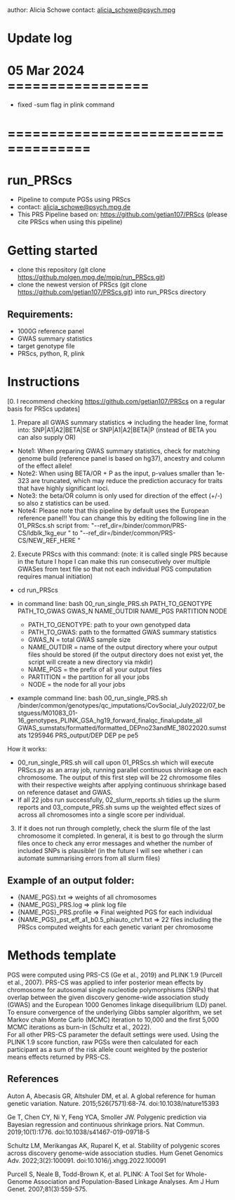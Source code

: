 # 
author: Alicia Schowe
contact: alicia_schowe@psych.mpg

# Update log 
# 05 Mar 2024 =================
- fixed -sum flag in plink command 
# ====================================

# run_PRScs 
- Pipeline to compute PGSs using PRScs 
- contact: alicia_schowe@psych.mpg.de 
- This PRS Pipeline based on:  https://github.com/getian107/PRScs (please cite PRScs when using this pipeline)

# Getting started
- clone this repository (git clone https://github.molgen.mpg.de/mpip/run_PRScs.git)
- clone the newest version of PRScs (git clone https://github.com/getian107/PRScs.git) into run_PRScs directory

## Requirements: 
- 1000G reference panel 
- GWAS summary statistics
- target genotype file 
- PRScs, python, R, plink 

# Instructions 
[0. I recommend checking https://github.com/getian107/PRScs on a regular basis for PRScs updates] 
1. Prepare all GWAS summary statistics => including the header line, format into: SNP|A1|A2|BETA|SE or SNP|A1|A2|BETA|P (instead of BETA you can also supply OR)   
- Note1: When preparing GWAS summary statistics, check for matching genome build (reference panel is based on hg37), ancestry and column of the effect allele! 
- Note2: When using BETA/OR + P as the input, p-values smaller than 1e-323 are truncated, which may reduce the prediction accuracy for traits that have highly significant loci.
- Note3: the beta/OR column is only used for direction of the effect (+/-) so also z statistics can be used. 
- Note4: Please note that this pipeline by default uses the European reference panel!! You can change this by editing the following line in the 01_PRScs.sh script from: "--ref_dir=/binder/common/PRS-CS/ldblk_1kg_eur \" to "--ref_dir=/binder/common/PRS-CS/NEW_REF_HERE \"

2. Execute PRScs with this command: (note: it is called single PRS because in the future I hope I can make this run consecutively over multiple GWASes from text file so that not each individual PGS computation requires manual initiation) 
- cd run_PRScs
- in command line: bash 00_run_single_PRS.sh PATH_TO_GENOTYPE PATH_TO_GWAS GWAS_N NAME_OUTDIR NAME_PGS PARTITION NODE 
	- PATH_TO_GENOTYPE: path to your own genotyped data 
	- PATH_TO_GWAS: path to the formatted GWAS summary statistics 
	- GWAS_N = total GWAS sample size 
	- NAME_OUTDIR = name of the output directory where your output files should be stored (if the output directory does not exist yet, the script will create a new directory via  mkdir) 
	- NAME_PGS = the prefix of all your output files 
	- PARTITION = the partition for all your jobs 
	- NODE = the node for all your jobs 
 
- example command line: bash 00_run_single_PRS.sh /binder/common/genotypes/qc_imputations/CovSocial_July2022/07_bestguess/M01083_01-16_genotypes_PLINK_GSA_hg19_forward_finalqc_finalupdate_all GWAS_sumstats/formatted/formatted_DEPno23andME_18022020.sumstats 1295946 PRS_output/DEP DEP pe pe5

How it works: 
- 00_run_single_PRS.sh will call upon 01_PRScs.sh which will execute PRScs.py as an array job, running parallel continuous shrinkage on each chromosome. The output of this first step will be 22 chromosome files with their respective weights after applying continuous shrinkage based on reference dataset and GWAS.
- If all 22 jobs run successfully, 02_slurm_reports.sh tidies up the slurm reports and 03_compute_PRS.sh sums up the weighted effect sizes of across all chromosomes into a single score per individual.  

3. If it does not run through completly, check the slurm file of the last chromosome it completed. 
In general, it is best to go through the slurm files once to check any error messages and whether the number of included SNPs is plausible! (in the future I will see whether i can automate summarising errors from all slurm files) 

## Example of an output folder: 
- {NAME_PGS}.txt => weights of all chromosomes
- {NAME_PGS}_PRS.log => plink log file 
- {NAME_PGS}_PRS.profile => Final weighted PGS for each individual 
- {NAME_PGS}_pst_eff_a1_b0.5_phiauto_chr1.txt => 22 files including the PRScs computed weights for each genetic variant per chromosome

# Methods template
PGS were computed using PRS-CS (Ge et al., 2019) and PLINK 1.9 (Purcell et al., 2007). 
PRS-CS was applied to infer posterior mean effects by chromosome for autosomal single nucleotide polymorphisms (SNPs) 
that overlap between the given discovery genome-wide association study (GWAS) 
and the European 1000 Genomes linkage disequilibrium (LD) panel. 
To ensure convergence of the underlying Gibbs sampler algorithm, 
we set Markov chain Monte Carlo (MCMC) iteration to 10,000 and the first 5,000 MCMC iterations as burn-in (Schultz et al., 2022).  
For all other PRS-CS parameter the default settings were used. Using the PLINK 1.9 score function, 
raw PGSs were then calculated for each participant as a sum of the risk allele count weighted by 
the posterior means effects returned by PRS-CS. 

## References
Auton A, Abecasis GR, Altshuler DM, et al. A global reference for human genetic variation. Nature. 2015;526(7571):68-74. doi:10.1038/nature15393

Ge T, Chen CY, Ni Y, Feng YCA, Smoller JW. Polygenic prediction via Bayesian regression and continuous shrinkage priors. 
Nat Commun. 2019;10(1):1776. doi:10.1038/s41467-019-09718-5

Schultz LM, Merikangas AK, Ruparel K, et al. 
Stability of polygenic scores across discovery genome-wide association studies.
Hum Genet Genomics Adv. 2022;3(2):100091. doi:10.1016/j.xhgg.2022.100091

Purcell S, Neale B, Todd-Brown K, et al. PLINK: A Tool Set for Whole-Genome Association and Population-Based Linkage Analyses. Am J Hum Genet. 2007;81(3):559-575.
